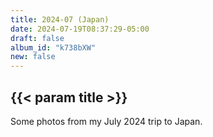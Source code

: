 ```yaml
---
title: 2024-07 (Japan)
date: 2024-07-19T08:37:29-05:00
draft: false
album_id: "k738bXW"
new: false
---
```


## {{< param title >}}

Some photos from my July 2024 trip to Japan.
 
